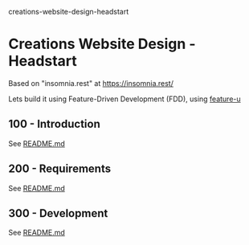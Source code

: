 creations-website-design-headstart
# Creations Website Design - Headstart

Based on "insomnia.rest" at https://insomnia.rest/

Lets build it using Feature-Driven Development (FDD), using [feature-u](https://feature-u.js.org/cur/index.html)

## 100 - Introduction

See [README.md](./100/README.md)

## 200 - Requirements

See [README.md](./200/README.md)

## 300 - Development

See [README.md](./300/README.md)

